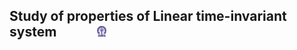 ## Study of properties of Linear time-invariant system &nbsp; &nbsp; &nbsp; &nbsp; &nbsp; &nbsp; <img src="images/iitkgp.png" width="3%" />
